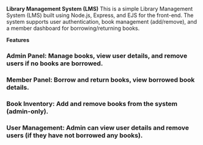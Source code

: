 **Library Management System (LMS)**
This is a simple Library Management System (LMS) built using Node.js, Express, and EJS for the front-end. The system supports user authentication, book management (add/remove), and a member dashboard for borrowing/returning books.

**Features**
### Admin Panel: Manage books, view user details, and remove users if no books are borrowed.
### Member Panel: Borrow and return books, view borrowed book details.
### Book Inventory: Add and remove books from the system (admin-only).
### User Management: Admin can view user details and remove users (if they have not borrowed any books).